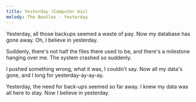 ```yaml
---
title: Yesterday (Computer mix)
melody: The Beatles - Yesterday
---
```


Yesterday,
all those backups seemed a waste of pay.
Now my database has gone away.
Oh, I believe in yesterday.

Suddenly,
there's not half the files there used to be,
and there's a milestone hanging over me.
The system crashed so suddenly.

I pushed something wrong,
what it was, I couldn't say.
Now all my data's gone,
and I long for yesterday-ay-ay-ay.

Yesterday,
the need for back-ups seemed so far away.
I knew my data was all here to stay.
Now I believe in yesterday.
